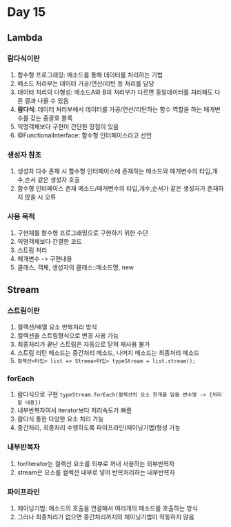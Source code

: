 # Day 15
## Lambda
### 람다식이란
1. 함수형 프로그래밍: 메소드를 통해 데이터를 처리하는 기법
2. 메소드 처리부는 데이터 가공/연산/리턴 등 처리를 담당
3. 데이터 처리의 다형성: 메소드A와 B의 처리부가 다르면 동일데이터를 처리해도 다른 결과 나올 수 있음
4. **람다식**: 데이터 처리부에서 데이터를 가공/연산/리턴하는 함수 역할을 하는 매개변수를 갖는 중괄호 블록
5. 익명객체보다 구현이 간단한 장점이 있음
6. @FunctionalInterface: 함수형 인터페이스라고 선언

### 생성자 참조
1. 생성자 다수 존재 시 함수형 인터페이스에 존재하는 메소드와 매개변수의 타입,개수,순서 같은 생성자 호출
2. 함수형 인터페이스 존재 메소드/매개변수의 타입,개수,순서가 같은 생성자가 존재하지 않을 시 오류

### 사용 목적
1. 구현체를 함수형 프로그래밍으로 구현하기 위한 수단
2. 익명객체보다 간결한 코드
3. 스트림 처리
4. 매개변수 -> 구현내용
5. 클래스, 객체, 생성자의 클래스::메소드명, new

## Stream
### 스트림이란
1. 컬렉션/배열 요소 반복처리 방식
2. 컬렉션을 스트림형식으로 변경 사용 가능
3. 최종처리가 끝난 스트림은 자동으로 닫혀 재사용 불가
4. 스트림 리턴 메소드는 중간처리 메소드, 나머지 메소드는 최종처리 메소드
5. `컬렉션<타입> list => Strema<타입> typeStream = list.stream();`</br>

### forEach
1. 람다식으로 구현 `typeStream.forEach(컬렉션의 요소 한개를 담을 변수명 -> {처리할 내용})`
2. 내부반복자여서 iterator보다 처리속도가 빠름
3. 람다식 통한 다양한 요소 처리 가능
4. 중간처리, 최종처리 수행하도록 파이프라인(체이닝기법)형성 가능

### 내부반복자
1. for/iterator는 컬렉션 요소를 외부로 꺼내 사용하는 외부반복자
2. stream은 요소를 컬렉션 내부로 넣어 반복처리하는 내부반복자
   
### 파이프라인
1. 체이닝기법: 메소드의 호출을 연결해서 여러개의 메소드를 호출하는 방식
2. 그러나 최종처리가 없으면 중간처리까지의 체이닝기법이 작동하지 않음
